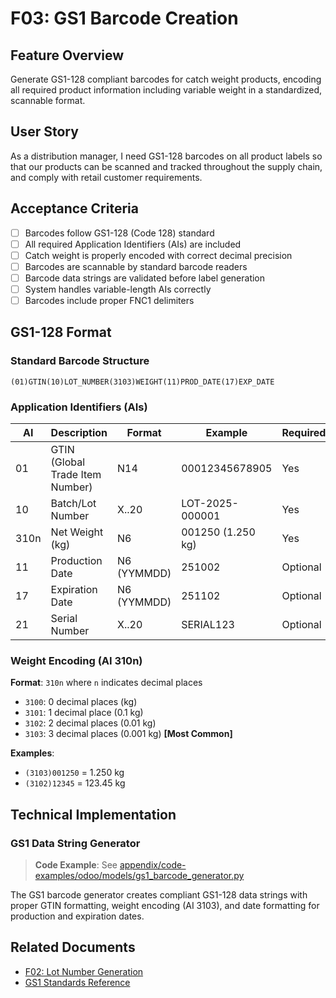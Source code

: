 # F03: GS1 Barcode Creation

## Feature Overview
Generate GS1-128 compliant barcodes for catch weight products, encoding all required product information including variable weight in a standardized, scannable format.

## User Story
As a distribution manager, I need GS1-128 barcodes on all product labels so that our products can be scanned and tracked throughout the supply chain, and comply with retail customer requirements.

## Acceptance Criteria
- [ ] Barcodes follow GS1-128 (Code 128) standard
- [ ] All required Application Identifiers (AIs) are included
- [ ] Catch weight is properly encoded with correct decimal precision
- [ ] Barcodes are scannable by standard barcode readers
- [ ] Barcode data strings are validated before label generation
- [ ] System handles variable-length AIs correctly
- [ ] Barcodes include proper FNC1 delimiters

## GS1-128 Format

### Standard Barcode Structure
```
(01)GTIN(10)LOT_NUMBER(3103)WEIGHT(11)PROD_DATE(17)EXP_DATE
```

### Application Identifiers (AIs)

| AI | Description | Format | Example | Required |
|----|-------------|--------|---------|----------|
| 01 | GTIN (Global Trade Item Number) | N14 | 00012345678905 | Yes |
| 10 | Batch/Lot Number | X..20 | LOT-2025-000001 | Yes |
| 310n | Net Weight (kg) | N6 | 001250 (1.250 kg) | Yes |
| 11 | Production Date | N6 (YYMMDD) | 251002 | Optional |
| 17 | Expiration Date | N6 (YYMMDD) | 251102 | Optional |
| 21 | Serial Number | X..20 | SERIAL123 | Optional |

### Weight Encoding (AI 310n)

**Format**: `310n` where `n` indicates decimal places
- `3100`: 0 decimal places (kg)
- `3101`: 1 decimal place (0.1 kg)
- `3102`: 2 decimal places (0.01 kg)  
- `3103`: 3 decimal places (0.001 kg) **[Most Common]**

**Examples**:
- `(3103)001250` = 1.250 kg
- `(3102)12345` = 123.45 kg

## Technical Implementation

### GS1 Data String Generator

> **Code Example**: See [appendix/code-examples/odoo/models/gs1_barcode_generator.py](../../../appendix/code-examples/odoo/models/gs1_barcode_generator.py)

The GS1 barcode generator creates compliant GS1-128 data strings with proper GTIN formatting, weight encoding (AI 3103), and date formatting for production and expiration dates.

## Related Documents
- [F02: Lot Number Generation](F02-lot-number-generation.md)
- [GS1 Standards Reference](../reference/gs1-standards.md)